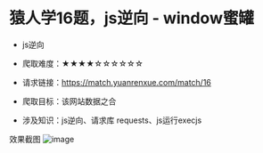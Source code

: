 # 猿人学16题，js逆向 - window蜜罐

- js逆向

- 爬取难度：★★★★☆☆☆☆☆☆

- 请求链接：https://match.yuanrenxue.com/match/16

- 爬取目标：该网站数据之合

- 涉及知识：js逆向、请求库 requests、js运行execjs

效果截图
![image](https://user-images.githubusercontent.com/105276701/220316377-32458095-95ae-4895-8edd-30bca19465f5.png)
